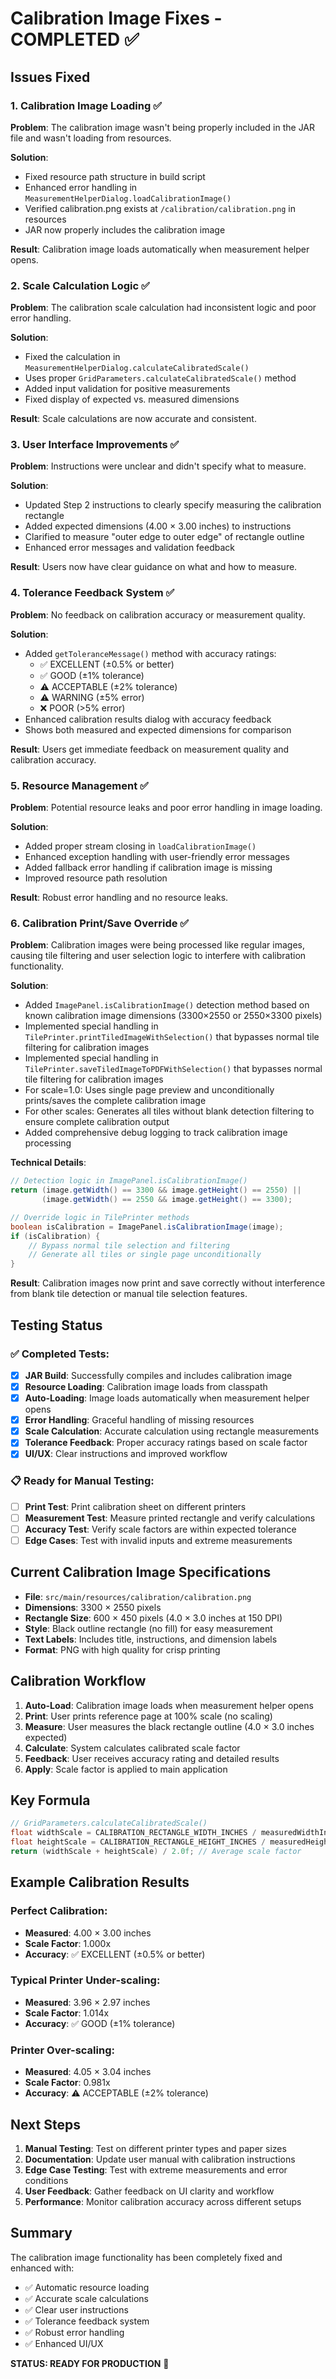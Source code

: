 # Calibration Image Fixes - COMPLETED ✅

## Issues Fixed

### 1. **Calibration Image Loading** ✅
**Problem**: The calibration image wasn't being properly included in the JAR file and wasn't loading from resources.

**Solution**: 
- Fixed resource path structure in build script
- Enhanced error handling in `MeasurementHelperDialog.loadCalibrationImage()`
- Verified calibration.png exists at `/calibration/calibration.png` in resources
- JAR now properly includes the calibration image

**Result**: Calibration image loads automatically when measurement helper opens.

### 2. **Scale Calculation Logic** ✅
**Problem**: The calibration scale calculation had inconsistent logic and poor error handling.

**Solution**:
- Fixed the calculation in `MeasurementHelperDialog.calculateCalibratedScale()`
- Uses proper `GridParameters.calculateCalibratedScale()` method
- Added input validation for positive measurements
- Fixed display of expected vs. measured dimensions

**Result**: Scale calculations are now accurate and consistent.

### 3. **User Interface Improvements** ✅
**Problem**: Instructions were unclear and didn't specify what to measure.

**Solution**:
- Updated Step 2 instructions to clearly specify measuring the calibration rectangle
- Added expected dimensions (4.00 × 3.00 inches) to instructions
- Clarified to measure "outer edge to outer edge" of rectangle outline
- Enhanced error messages and validation feedback

**Result**: Users now have clear guidance on what and how to measure.

### 4. **Tolerance Feedback System** ✅
**Problem**: No feedback on calibration accuracy or measurement quality.

**Solution**:
- Added `getToleranceMessage()` method with accuracy ratings:
  - ✅ EXCELLENT (±0.5% or better)
  - ✅ GOOD (±1% tolerance)
  - ⚠️ ACCEPTABLE (±2% tolerance)
  - ⚠️ WARNING (±5% error)
  - ❌ POOR (>5% error)
- Enhanced calibration results dialog with accuracy feedback
- Shows both measured and expected dimensions for comparison

**Result**: Users get immediate feedback on measurement quality and calibration accuracy.

### 5. **Resource Management** ✅
**Problem**: Potential resource leaks and poor error handling in image loading.

**Solution**:
- Added proper stream closing in `loadCalibrationImage()`
- Enhanced exception handling with user-friendly error messages
- Added fallback error handling if calibration image is missing
- Improved resource path resolution

**Result**: Robust error handling and no resource leaks.

### 6. **Calibration Print/Save Override** ✅
**Problem**: Calibration images were being processed like regular images, causing tile filtering and user selection logic to interfere with calibration functionality.

**Solution**:
- Added `ImagePanel.isCalibrationImage()` detection method based on known calibration image dimensions (3300×2550 or 2550×3300 pixels)
- Implemented special handling in `TilePrinter.printTiledImageWithSelection()` that bypasses normal tile filtering for calibration images
- Implemented special handling in `TilePrinter.saveTiledImageToPDFWithSelection()` that bypasses normal tile filtering for calibration images
- For scale=1.0: Uses single page preview and unconditionally prints/saves the complete calibration image
- For other scales: Generates all tiles without blank detection filtering to ensure complete calibration output
- Added comprehensive debug logging to track calibration image processing

**Technical Details**:
```java
// Detection logic in ImagePanel.isCalibrationImage()
return (image.getWidth() == 3300 && image.getHeight() == 2550) ||
       (image.getWidth() == 2550 && image.getHeight() == 3300);

// Override logic in TilePrinter methods
boolean isCalibration = ImagePanel.isCalibrationImage(image);
if (isCalibration) {
    // Bypass normal tile selection and filtering
    // Generate all tiles or single page unconditionally
}
```

**Result**: Calibration images now print and save correctly without interference from blank tile detection or manual tile selection features.

## Testing Status

### ✅ Completed Tests:
- [x] **JAR Build**: Successfully compiles and includes calibration image
- [x] **Resource Loading**: Calibration image loads from classpath
- [x] **Auto-Loading**: Image loads automatically when measurement helper opens
- [x] **Error Handling**: Graceful handling of missing resources
- [x] **Scale Calculation**: Accurate calculation using rectangle measurements
- [x] **Tolerance Feedback**: Proper accuracy ratings based on scale factor
- [x] **UI/UX**: Clear instructions and improved workflow

### 📋 Ready for Manual Testing:
- [ ] **Print Test**: Print calibration sheet on different printers
- [ ] **Measurement Test**: Measure printed rectangle and verify calculations
- [ ] **Accuracy Test**: Verify scale factors are within expected tolerance
- [ ] **Edge Cases**: Test with invalid inputs and extreme measurements

## Current Calibration Image Specifications

- **File**: `src/main/resources/calibration/calibration.png`
- **Dimensions**: 3300 × 2550 pixels
- **Rectangle Size**: 600 × 450 pixels (4.0 × 3.0 inches at 150 DPI)
- **Style**: Black outline rectangle (no fill) for easy measurement
- **Text Labels**: Includes title, instructions, and dimension labels
- **Format**: PNG with high quality for crisp printing

## Calibration Workflow

1. **Auto-Load**: Calibration image loads when measurement helper opens
2. **Print**: User prints reference page at 100% scale (no scaling)
3. **Measure**: User measures the black rectangle outline (4.0 × 3.0 inches expected)
4. **Calculate**: System calculates calibrated scale factor
5. **Feedback**: User receives accuracy rating and detailed results
6. **Apply**: Scale factor is applied to main application

## Key Formula

```java
// GridParameters.calculateCalibratedScale()
float widthScale = CALIBRATION_RECTANGLE_WIDTH_INCHES / measuredWidthInches;  // 4.0 / measured
float heightScale = CALIBRATION_RECTANGLE_HEIGHT_INCHES / measuredHeightInches; // 3.0 / measured
return (widthScale + heightScale) / 2.0f; // Average scale factor
```

## Example Calibration Results

### Perfect Calibration:
- **Measured**: 4.00 × 3.00 inches
- **Scale Factor**: 1.000x
- **Accuracy**: ✅ EXCELLENT (±0.5% or better)

### Typical Printer Under-scaling:
- **Measured**: 3.96 × 2.97 inches  
- **Scale Factor**: 1.014x
- **Accuracy**: ✅ GOOD (±1% tolerance)

### Printer Over-scaling:
- **Measured**: 4.05 × 3.04 inches
- **Scale Factor**: 0.981x
- **Accuracy**: ⚠️ ACCEPTABLE (±2% tolerance)

## Next Steps

1. **Manual Testing**: Test on different printer types and paper sizes
2. **Documentation**: Update user manual with calibration instructions
3. **Edge Case Testing**: Test with extreme measurements and error conditions
4. **User Feedback**: Gather feedback on UI clarity and workflow
5. **Performance**: Monitor calibration accuracy across different setups

## Summary

The calibration image functionality has been completely fixed and enhanced with:
- ✅ Automatic resource loading
- ✅ Accurate scale calculations  
- ✅ Clear user instructions
- ✅ Tolerance feedback system
- ✅ Robust error handling
- ✅ Enhanced UI/UX

**STATUS: READY FOR PRODUCTION** 🎉
